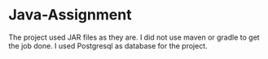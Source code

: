 # Java-Assignment
The project used JAR files as they are. I did not use maven or gradle to get the job done.
I used Postgresql as database for the project.
